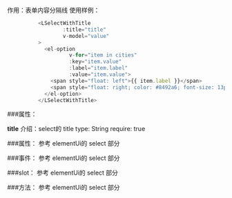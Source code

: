 作用：表单内容分隔线
使用样例：
```javascript
          <LSelectWithTitle
                  :title="title"
                  v-model="value"
          >
            <el-option
                    v-for="item in cities"
                    :key="item.value"
                    :label="item.label"
                    :value="item.value">
              <span style="float: left">{{ item.label }}</span>
              <span style="float: right; color: #8492a6; font-size: 13px">{{ item.value }}</span>
            </el-option>
          </LSelectWithTitle>
```

###属性：

**title**
介绍：select的 title
type: String
require: true

###属性：
参考 elementUi的 select 部分 

###事件：
参考 elementUi的 select 部分 

###slot：
参考 elementUi的 select 部分 

###方法：
参考 elementUi的 select 部分 
